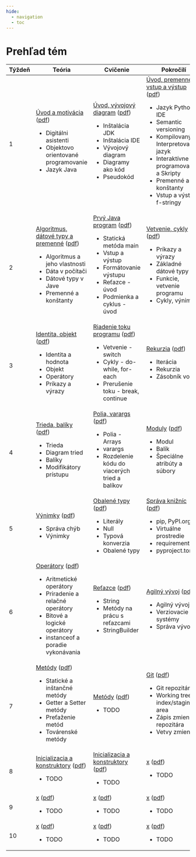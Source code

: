 ```yaml
---
hide:
  - navigation
  - toc
---
```


# Prehľad tém

<table >
<thead>
<tr>
<th>Týždeň</th>
<th>Teória</th>
<th>Cvičenie</th>
<th>Pokročilí</th>
</tr>
</thead>
<tbody >
<tr >
<td width=10%>1</td>
<td width=30%>
<a href="../teoria-3/t01-uvod">Úvod a motivácia</a> (<a href="../assets/t01w.pdf">pdf</a>)
<ul>
<li>Digitálni asistenti</li>
<li>Objektovo orientované programovanie</li>
<li>Jazyk Java</li>
</ul>
</td>
<td width=30%>
<a href="../cvicenie-3/c01-uvod">Úvod, vývojový diagram</a> (<a href="../assets/c01w.pdf">pdf</a>)
<ul>
<li>Inštalácia JDK</li>
<li>Inštalácia IDE</li>
<li>Vývojový diagram</li>
<li>Diagramy ako kód</li>
<li>Pseudokód</li>
</ul>
</td>
<td width=30%>
<a href="../pokrocili-3/p01-uvod">Úvod, premenné, vstup a výstup</a> (<a href="../assets/p01w.pdf">pdf</a>)
<ul>
<li>Jazyk Python, IDE</li>
<li>Semantic versioning</li>
<li>Kompilovaný vs Interpretovaný jazyk</li>
<li>Interaktívne programovanie a Skripty</li>
<li>Premenné a konštanty</li>
<li>Vstup a výstup, f-stringy</li>
</ul>
</td>
</tr>
<tr >
<td width=10%>2</td>
<td width=30%>
<a href="../teoria-3/t02-typy">Algoritmus, dátové typy a premenné</a> (<a href="../assets/t02w.pdf">pdf</a>)
<ul>
<li>Algoritmus a jeho vlastnosti</li>
<li>Dáta v počítači</li>
<li>Dátové typy v Jave</li>
<li>Premenné a konštanty</li>
</ul>
</td>
<td width=30%>
<a href="../cvicenie-3/c02-hello">Prvý Java program</a> (<a href="../assets/c02w.pdf">pdf</a>)
<ul>
<li>Statická metóda main</li>
<li>Vstup a výstup</li>
<li>Formátovanie výstupu</li>
<li>Reťazce - úvod</li>
<li>Podmienka a cyklus - úvod</li>
</ul>
</td>
<td width=30%>
<a href="../pokrocili-3/p02-cykly">Vetvenie, cykly</a> (<a href="../assets/p02w.pdf">pdf</a>)
<ul>
<li>Príkazy a výrazy</li>
<li>Základné dátové typy</li>
<li>Funkcie, vetvenie programu</li>
<li>Cykly, výnimky</li>
</ul>
</td>
</tr>
<tr >
<td width=10%>3</td>
<td width=30%>
<a href="../teoria-3/t03-objekt">Identita, objekt</a> (<a href="../assets/t03w.pdf">pdf</a>)
<ul>
<li>Identita a hodnota</li>
<li>Objekt</li>
<li>Operátory</li>
<li>Príkazy a výrazy</li>
</ul>
</td>
<td width=30%>
<a href="../cvicenie-3/c03-cykly">Riadenie toku programu</a> (<a href="../assets/c03w.pdf">pdf</a>)
<ul>
<li>Vetvenie - switch</li>
<li>Cykly - do-while, for-each</li>
<li>Prerušenie toku - break, continue</li>
</ul>
</td>
<td width=30%>
<a href="../pokrocili-3/p03-rekurzia">Rekurzia</a> (<a href="../assets/p03w.pdf">pdf</a>)
<ul>
<li>Iterácia</li>
<li>Rekurzia</li>
<li>Zásobník volaní</li>
</ul>
</td>
</tr>
<tr >
<td width=10%>4</td>
<td width=30%>
<a href="../teoria-3/t04-trieda">Trieda, balíky</a> (<a href="../assets/t04w.pdf">pdf</a>)
<ul>
<li>Trieda</li>
<li>Diagram tried</li>
<li>Balíky</li>
<li>Modifikátory prístupu</li>
</ul>
</td>
<td width=30%>
<a href="../cvicenie-3/c04-polia">Polia, varargs</a> (<a href="../assets/c04w.pdf">pdf</a>)
<ul>
<li>Polia - Arrays</li>
<li>varargs</li>
<li>Rozdelenie kódu do viacerých tried a balíkov</li>
</ul>
</td>
<td width=30%>
<a href="../pokrocili-3/p04-moduly">Moduly</a> (<a href="../assets/p04w.pdf">pdf</a>)
<ul>
<li>Modul</li>
<li>Balík</li>
<li>Špeciálne atribúty a súbory</li>
</ul>
</td>
</tr>
<tr >
<td width=10%>5</td>
<td width=30%>
<a href="../teoria-3/t05-vynimky">Výnimky</a> (<a href="../assets/t05w.pdf">pdf</a>)
<ul>
<li>Správa chýb</li>
<li>Výnimky</li>
</ul>
</td>
<td width=30%>
<a href="../cvicenie-3/c05-wrapper">Obalené typy</a> (<a href="../assets/c05w.pdf">pdf</a>)
<ul>
<li>Literály</li>
<li>Null</li>
<li>Typová konverzia</li>
<li>Obalené typy</li>
</ul>
</td>
<td width=30%>
<a href="../pokrocili-3/p05-pip">Správa knižníc</a> (<a href="../assets/p05w.pdf">pdf</a>)
<ul>
<li>pip, PyPI.org</li>
<li>Virtuálne prostredie</li>
<li>requirements.txt</li>
<li>pyproject.toml</li>
</ul>
</td>
</tr>
<tr >
<td width=10%>6</td>
<td width=30%>
<a href="../teoria-3/t06-operatory">Operátory</a> (<a href="../assets/t06w.pdf">pdf</a>)
<ul>
<li>Aritmetické operátory</li>
<li>Priradenie a relačné operátory</li>
<li>Bitové a logické operátory</li>
<li>instanceof a poradie vykonávania</li>
</ul>
</td>
<td width=30%>
<a href="../cvicenie-3/c06-stringy">Reťazce</a> (<a href="../assets/c06w.pdf">pdf</a>)
<ul>
<li>String</li>
<li>Metódy na prácu s reťazcami</li>
<li>StringBuilder</li>
</ul>
</td>
<td width=30%>
<a href="../pokrocili-3/p06-agile">Agilný vývoj</a> (<a href="../assets/p06w.pdf">pdf</a>)
<ul>
<li>Agilný vývoj</li>
<li>Verziovacie systémy</li>
<li>Správa vývoja</li>
</ul>
</td>
</tr>

<tr >
<td width=10%>7</td>
<td width=30%>
<a href="../teoria-3/t07-metody">Metódy</a> (<a href="../assets/t07w.pdf">pdf</a>)
<ul>
<li>Statické a inštančné metódy</li>
<li>Getter a Setter metódy</li>
<li>Preťaženie metód</li>
<li>Továrenské metódy</li>
</ul>
</td>
<td width=30%>
<a href="../cvicenie-3/c07-metody">Metódy</a> (<a href="../assets/c07w.pdf">pdf</a>)
<ul>
<li>TODO</li>
</ul>
</td>
<td width=30%>
<a href="../pokrocili-3/p07-git">Git</a> (<a href="../assets/p07w.pdf">pdf</a>)
<ul>
<li>Git repozitár</li>
<li>Working tree a index/staging area</li>
<li>Zápis zmien do repozitára</li>
<li>Vetvy zmien</li>
</ul>
</td>
</tr>

<tr >
<td width=10%>8</td>
<td width=30%>
<a href="../teoria-3/t08-">Inicializacia a konstruktory</a> (<a href="../assets/t08w.pdf">pdf</a>)
<ul>
<li>TODO</li>
</ul>
</td>
<td width=30%>
<a href="../cvicenie-3/c08-">Inicializacia a konstruktory</a> (<a href="../assets/c08w.pdf">pdf</a>)
<ul>
<li>TODO</li>
</ul>
</td>
<td width=30%>
<a href="../pokrocili-3/p08-">x</a> (<a href="../assets/p08w.pdf">pdf</a>)
<ul>
<li>TODO</li>
</ul>
</td>
</tr>

<tr >
<td width=10%>9</td>
<td width=30%>
<a href="../teoria-3/t09-">x</a> (<a href="../assets/t09w.pdf">pdf</a>)
<ul>
<li>TODO</li>
</ul>
</td>
<td width=30%>
<a href="../cvicenie-3/c09-">x</a> (<a href="../assets/c09w.pdf">pdf</a>)
<ul>
<li>TODO</li>
</ul>
</td>
<td width=30%>
<a href="../pokrocili-3/p09-">x</a> (<a href="../assets/p09w.pdf">pdf</a>)
<ul>
<li>TODO</li>
</ul>
</td>
</tr>

<tr >
<td width=10%>10</td>
<td width=30%>
<a href="../teoria-3/t10-">x</a> (<a href="../assets/t10w.pdf">pdf</a>)
<ul>
<li>TODO</li>
</ul>
</td>
<td width=30%>
<a href="../cvicenie-3/c10-">x</a> (<a href="../assets/c10w.pdf">pdf</a>)
<ul>
<li>TODO</li>
</ul>
</td>
<td width=30%>
<a href="../pokrocili-3/p10-">x</a> (<a href="../assets/p10w.pdf">pdf</a>)
<ul>
<li>TODO</li>
</ul>
</td>
</tr>

</tbody>
</table>
